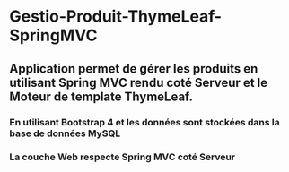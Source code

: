 # Gestio-Produit-ThymeLeaf-SpringMVC
## Application permet de gérer les produits en utilisant Spring MVC rendu coté Serveur et le Moteur de template ThymeLeaf.
### En utilisant Bootstrap 4 et les données sont stockées dans la base de données MySQL
### La couche Web respecte Spring MVC coté Serveur
